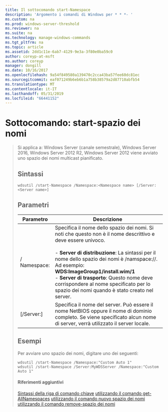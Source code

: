 ```yaml
---
title: Il sottocomando start-Namespace
description: 'Argomento i comandi di Windows per * * *- '
ms.custom: na
ms.prod: windows-server-threshold
ms.reviewer: na
ms.suite: na
ms.technology: manage-windows-commands
ms.tgt_pltfrm: na
ms.topic: article
ms.assetid: 2dd1c11e-6ab7-4129-9e3a-3f80e0ba59c0
author: coreyp-at-msft
ms.author: coreyp
manager: dongill
ms.date: 10/16/2017
ms.openlocfilehash: 9a54f849580a139470c2cca43ba57fee60dc81ec
ms.sourcegitcommit: eaf071249b6eb6b1a758b38579a2d87710abfb54
ms.translationtype: MT
ms.contentlocale: it-IT
ms.lasthandoff: 05/31/2019
ms.locfileid: "66441152"
---
```

# <a name="subcommand-start-namespace"></a>Sottocomando: start-spazio dei nomi

> Si applica a: Windows Server (canale semestrale), Windows Server 2016, Windows Server 2012 R2, Windows Server 2012 viene avviato uno spazio dei nomi multicast pianificato.
> ## <a name="syntax"></a>Sintassi
> ```
> wdsutil /start-Namespace /Namespace:<Namespace name> [/Server:<Server name>]
> ```
> ## <a name="parameters"></a>Parametri
> 
> |          Parametro          |                                                                                                                                                                                             Descrizione                                                                                                                                                                                             |
> |-----------------------------|-----------------------------------------------------------------------------------------------------------------------------------------------------------------------------------------------------------------------------------------------------------------------------------------------------------------------------------------------------------------------------------------------------|
> | / Namespace:<Namespace name> | Specifica il nome dello spazio dei nomi. Si noti che questo non è il nome descrittivo e deve essere univoco.<br /><br />-   **Server di distribuzione**: La sintassi per il nome dello spazio dei nomi è /namspace:<Image group>/<Image name>/<Index>. Ad esempio: **WDS:ImageGroup1/install.wim/1**<br />-   **Server di trasporto**: Questo nome deve corrispondere al nome specificato per lo spazio dei nomi quando è stato creato nel server. |
> |   [/Server:<Server name>]   |                                                                                                           Specifica il nome del server. Può essere il nome NetBIOS oppure il nome di dominio completo. Se viene specificato alcun nome di server, verrà utilizzato il server locale.                                                                                                           |
> 
> ## <a name="BKMK_examples"></a>Esempi
> Per avviare uno spazio dei nomi, digitare uno dei seguenti:
> ```
> wdsutil /start-Namespace /Namespace:"Custom Auto 1"
> wdsutil /start-Namespace /Server:MyWDSServer /Namespace:"Custom Auto 1"
> ```
> #### <a name="additional-references"></a>Riferimenti aggiuntivi
> [Sintassi della riga di comando chiave](command-line-syntax-key.md)
> [utilizzando il comando get-AllNamespaces](using-the-get-allnamespaces-command.md)
> [utilizzando il comando nuovo spazio dei nomi](using-the-new-namespace-command.md)
> [utilizzando il comando remove-spazio dei nomi](using-the-remove-namespace-command.md)
